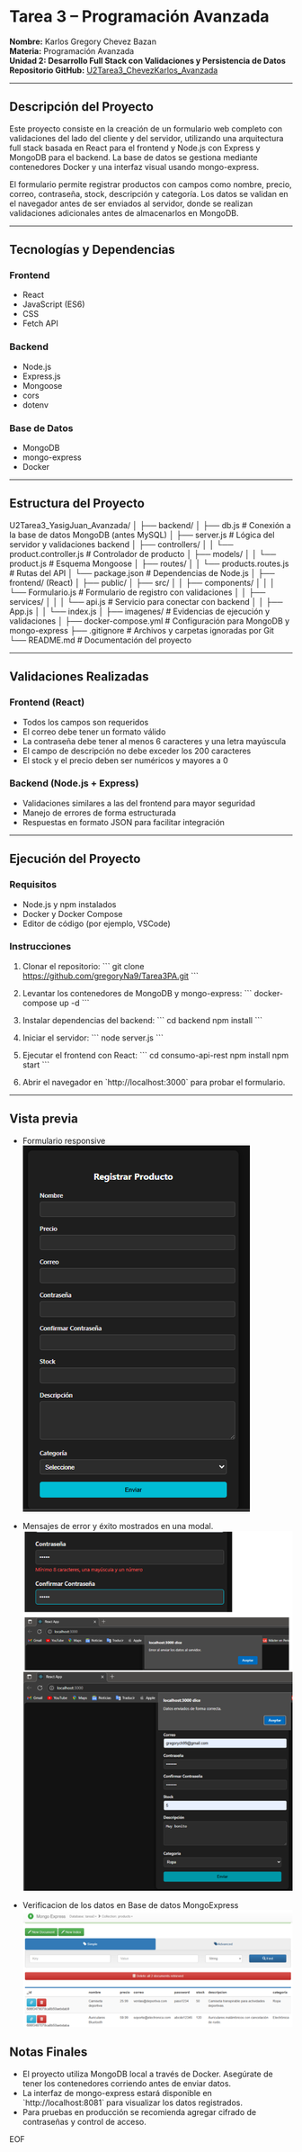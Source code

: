 # Tarea 3 – Programación Avanzada

**Nombre:** Karlos Gregory Chevez Bazan  
**Materia:** Programación Avanzada  
**Unidad 2: Desarrollo Full Stack con Validaciones y Persistencia de Datos**  
**Repositorio GitHub:** [U2Tarea3_ChevezKarlos_Avanzada](https://github.com/gregoryNa9/Tarea3PA.git)

---

## Descripción del Proyecto

Este proyecto consiste en la creación de un formulario web completo con validaciones del lado del cliente y del servidor, utilizando una arquitectura full stack basada en React para el frontend y Node.js con Express y MongoDB para el backend. La base de datos se gestiona mediante contenedores Docker y una interfaz visual usando mongo-express.

El formulario permite registrar productos con campos como nombre, precio, correo, contraseña, stock, descripción y categoría. Los datos se validan en el navegador antes de ser enviados al servidor, donde se realizan validaciones adicionales antes de almacenarlos en MongoDB.

---

## Tecnologías y Dependencias

### Frontend

- React
- JavaScript (ES6)
- CSS
- Fetch API

### Backend

- Node.js
- Express.js
- Mongoose
- cors
- dotenv

### Base de Datos

- MongoDB
- mongo-express
- Docker

---

## Estructura del Proyecto

U2Tarea3_YasigJuan_Avanzada/
│
├── backend/
│ ├── db.js # Conexión a la base de datos MongoDB (antes MySQL)
│ ├── server.js # Lógica del servidor y validaciones backend
│ ├── controllers/
│ │ └── product.controller.js # Controlador de producto
│ ├── models/
│ │ └── product.js # Esquema Mongoose
│ ├── routes/
│ │ └── products.routes.js # Rutas del API
│ └── package.json # Dependencias de Node.js
│
├── frontend/ (React)
│ ├── public/
│ ├── src/
│ │ ├── components/
│ │ │ └── Formulario.js # Formulario de registro con validaciones
│ │ ├── services/
│ │ │ └── api.js # Servicio para conectar con backend
│ │ ├── App.js
│ │ └── index.js
│
├── imagenes/ # Evidencias de ejecución y validaciones
│
├── docker-compose.yml # Configuración para MongoDB y mongo-express
├── .gitignore # Archivos y carpetas ignoradas por Git
└── README.md # Documentación del proyecto

---

## Validaciones Realizadas

### Frontend (React)

- Todos los campos son requeridos
- El correo debe tener un formato válido
- La contraseña debe tener al menos 6 caracteres y una letra mayúscula
- El campo de descripción no debe exceder los 200 caracteres
- El stock y el precio deben ser numéricos y mayores a 0

### Backend (Node.js + Express)

- Validaciones similares a las del frontend para mayor seguridad
- Manejo de errores de forma estructurada
- Respuestas en formato JSON para facilitar integración

---

## Ejecución del Proyecto

### Requisitos

- Node.js y npm instalados
- Docker y Docker Compose
- Editor de código (por ejemplo, VSCode)

### Instrucciones

1. Clonar el repositorio:
   \`\`\`
   git clone  https://github.com/gregoryNa9/Tarea3PA.git
   \`\`\`

2. Levantar los contenedores de MongoDB y mongo-express:
   \`\`\`
   docker-compose up -d
   \`\`\`

3. Instalar dependencias del backend:
   \`\`\`
   cd backend
   npm install
   \`\`\`

4. Iniciar el servidor:
   \`\`\`
   node server.js
   \`\`\`

5. Ejecutar el frontend con React:
   \`\`\`
   cd consumo-api-rest
   npm install
   npm start
   \`\`\`

6. Abrir el navegador en \`http://localhost:3000\` para probar el formulario.

---
## Vista previa

- Formulario responsive
![Vista del formulario](src/Img/imagen1.png)

- Mensajes de error y éxito mostrados en una modal.
![Validaciones alertas](src/Img/imagen2.png)
![Validaciones alertas](src/Img/imagen3.png)

- Verificacion de los datos en Base de datos MongoExpress
![Validaciones registros en BD](src/Img/imagen4.png)

## Notas Finales

- El proyecto utiliza MongoDB local a través de Docker. Asegúrate de tener los contenedores corriendo antes de enviar datos.
- La interfaz de mongo-express estará disponible en \`http://localhost:8081\` para visualizar los datos registrados.
- Para pruebas en producción se recomienda agregar cifrado de contraseñas y control de acceso.

EOF